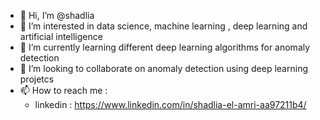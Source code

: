 - 👋 Hi, I’m @shadlia
- 👀 I’m interested in data science, machine learning , deep learning and artificial intelligence
- 🌱 I’m currently learning different deep learning algorithms for anomaly detection 
- 💞️ I’m looking to collaborate on anomaly detection using deep learning projetcs 
- 📫 How to reach me :
    - linkedin : https://www.linkedin.com/in/shadlia-el-amri-aa97211b4/

<!---
shadlia/shadlia is a ✨ special ✨ repository because its `README.md` (this file) appears on your GitHub profile.
You can click the Preview link to take a look at your changes.
--->
